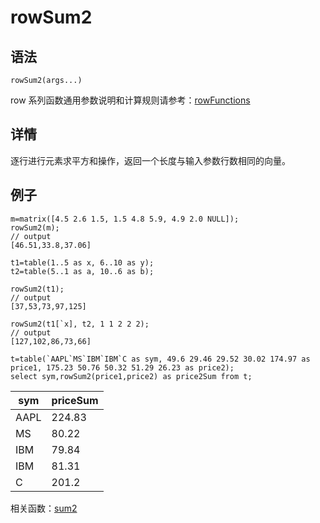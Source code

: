 # rowSum2

## 语法

`rowSum2(args...)`

row 系列函数通用参数说明和计算规则请参考：[rowFunctions](../themes/rowFunctions.md)

## 详情

逐行进行元素求平方和操作，返回一个长度与输入参数行数相同的向量。

## 例子

```
m=matrix([4.5 2.6 1.5, 1.5 4.8 5.9, 4.9 2.0 NULL]);
rowSum2(m);
// output
[46.51,33.8,37.06]

t1=table(1..5 as x, 6..10 as y);
t2=table(5..1 as a, 10..6 as b);

rowSum2(t1);
// output
[37,53,73,97,125]

rowSum2(t1[`x], t2, 1 1 2 2 2);
// output
[127,102,86,73,66]

t=table(`AAPL`MS`IBM`IBM`C as sym, 49.6 29.46 29.52 30.02 174.97 as price1, 175.23 50.76 50.32 51.29 26.23 as price2);
select sym,rowSum2(price1,price2) as price2Sum from t;
```

| sym | priceSum |
| --- | --- |
| AAPL | 224.83 |
| MS | 80.22 |
| IBM | 79.84 |
| IBM | 81.31 |
| C | 201.2 |

相关函数：[sum2](../s/sum2.md)

